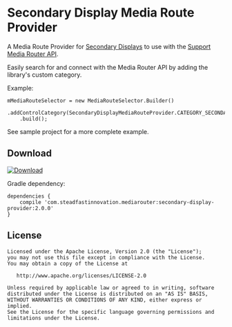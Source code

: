 Secondary Display Media Route Provider
======

A Media Route Provider for [Secondary Displays][1] to use with the [Support Media Router API][2].

Easily search for and connect with the Media Router API by adding the library's custom category.
 
Example:

    mMediaRouteSelector = new MediaRouteSelector.Builder()
        .addControlCategory(SecondaryDisplayMediaRouteProvider.CATEGORY_SECONDARY_DISPLAY_ROUTE)
        .build();
                    
See sample project for a more complete example.

Download
--------

[ ![Download](https://api.bintray.com/packages/steadfastinnovation/android/SecondaryDisplayMediaRouteProvider/images/download.svg) ](https://bintray.com/steadfastinnovation/android/SecondaryDisplayMediaRouteProvider/_latestVersion)

Gradle dependency:

    dependencies {
        compile 'com.steadfastinnovation.mediarouter:secondary-display-provider:2.0.0'
    }


License
-------

    Licensed under the Apache License, Version 2.0 (the "License");
    you may not use this file except in compliance with the License.
    You may obtain a copy of the License at

       http://www.apache.org/licenses/LICENSE-2.0

    Unless required by applicable law or agreed to in writing, software
    distributed under the License is distributed on an "AS IS" BASIS,
    WITHOUT WARRANTIES OR CONDITIONS OF ANY KIND, either express or implied.
    See the License for the specific language governing permissions and
    limitations under the License.


 [1]: http://developer.android.com/about/versions/android-4.2.html#SecondaryDisplays
 [2]: http://developer.android.com/guide/topics/media/mediarouter.html
